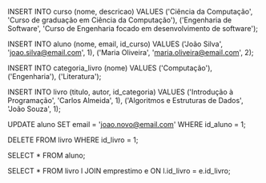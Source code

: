 INSERT INTO curso (nome, descricao) VALUES
('Ciência da Computação', 'Curso de graduação em Ciência da Computação'),
('Engenharia de Software', 'Curso de Engenharia focado em desenvolvimento de software');

INSERT INTO aluno (nome, email, id_curso) VALUES
('João Silva', 'joao.silva@email.com', 1),
('Maria Oliveira', 'maria.oliveira@email.com', 2);

INSERT INTO categoria_livro (nome) VALUES
('Computação'),
('Engenharia'),
('Literatura');

INSERT INTO livro (titulo, autor, id_categoria) VALUES
('Introdução à Programação', 'Carlos Almeida', 1),
('Algoritmos e Estruturas de Dados', 'João Souza', 1);


UPDATE aluno
SET email = 'joao.novo@email.com'
WHERE id_aluno = 1;


DELETE FROM livro
WHERE id_livro = 1;


SELECT * FROM aluno;

SELECT * FROM livro l
JOIN emprestimo e ON l.id_livro = e.id_livro;


